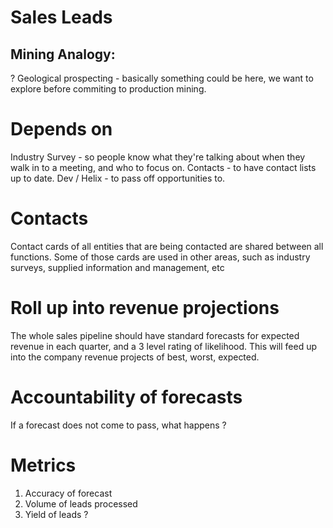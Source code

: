 # Sales Leads

## Mining Analogy: 
? Geological prospecting - basically something could be here, we want to explore before commiting to production mining.

# Depends on
Industry Survey - so people know what they're talking about when they walk in to a meeting, and who to focus on.
Contacts - to have contact lists up to date.
Dev / Helix - to pass off opportunities to.


# Contacts
Contact cards of all entities that are being contacted are shared between all functions.  Some of those cards are used in other areas, such as industry surveys, supplied information and management, etc

# Roll up into revenue projections
The whole sales pipeline should have standard forecasts for expected revenue in each quarter, and a 3 level rating of likelihood.  This will feed up into the company revenue projects of best, worst, expected.

# Accountability of forecasts
If a forecast does not come to pass, what happens ?

# Metrics
1. Accuracy of forecast
1. Volume of leads processed
1. Yield of leads ?
